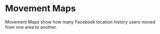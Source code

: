 # Movement Maps

Movement Maps show how many Facebook location history users moved from one area to another.

